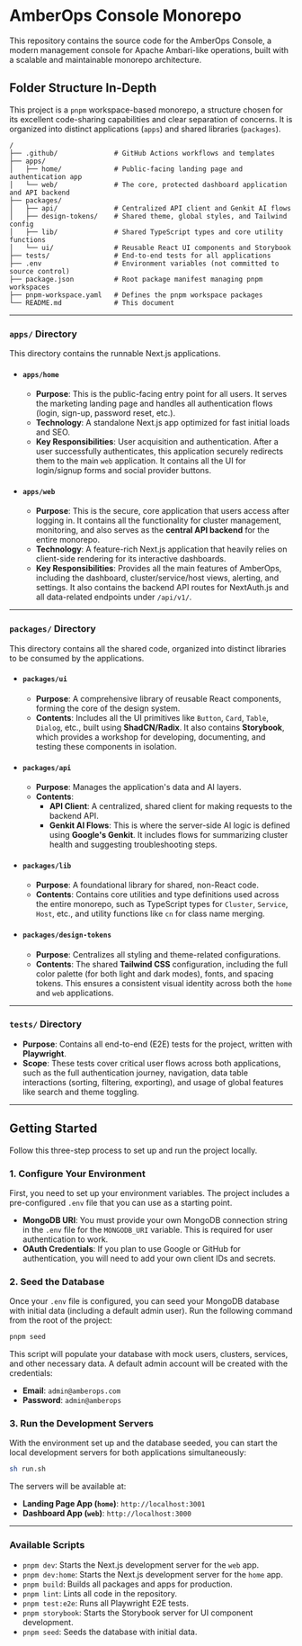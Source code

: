 # AmberOps Console Monorepo

This repository contains the source code for the AmberOps Console, a modern management console for Apache Ambari-like operations, built with a scalable and maintainable monorepo architecture.

## Folder Structure In-Depth

This project is a `pnpm` workspace-based monorepo, a structure chosen for its excellent code-sharing capabilities and clear separation of concerns. It is organized into distinct applications (`apps`) and shared libraries (`packages`).

```
/
├── .github/              # GitHub Actions workflows and templates
├── apps/
│   ├── home/             # Public-facing landing page and authentication app
│   └── web/              # The core, protected dashboard application and API backend
├── packages/
│   ├── api/              # Centralized API client and Genkit AI flows
│   ├── design-tokens/    # Shared theme, global styles, and Tailwind config
│   ├── lib/              # Shared TypeScript types and core utility functions
│   └── ui/               # Reusable React UI components and Storybook
├── tests/                # End-to-end tests for all applications
├── .env                  # Environment variables (not committed to source control)
├── package.json          # Root package manifest managing pnpm workspaces
├── pnpm-workspace.yaml   # Defines the pnpm workspace packages
└── README.md             # This document
```

---

### `apps/` Directory

This directory contains the runnable Next.js applications.

*   #### `apps/home`
    *   **Purpose**: This is the public-facing entry point for all users. It serves the marketing landing page and handles all authentication flows (login, sign-up, password reset, etc.).
    *   **Technology**: A standalone Next.js app optimized for fast initial loads and SEO.
    *   **Key Responsibilities**: User acquisition and authentication. After a user successfully authenticates, this application securely redirects them to the main `web` application. It contains all the UI for login/signup forms and social provider buttons.

*   #### `apps/web`
    *   **Purpose**: This is the secure, core application that users access after logging in. It contains all the functionality for cluster management, monitoring, and also serves as the **central API backend** for the entire monorepo.
    *   **Technology**: A feature-rich Next.js application that heavily relies on client-side rendering for its interactive dashboards.
    *   **Key Responsibilities**: Provides all the main features of AmberOps, including the dashboard, cluster/service/host views, alerting, and settings. It also contains the backend API routes for NextAuth.js and all data-related endpoints under `/api/v1/`.

---

### `packages/` Directory

This directory contains all the shared code, organized into distinct libraries to be consumed by the applications.

*   #### `packages/ui`
    *   **Purpose**: A comprehensive library of reusable React components, forming the core of the design system.
    *   **Contents**: Includes all the UI primitives like `Button`, `Card`, `Table`, `Dialog`, etc., built using **ShadCN/Radix**. It also contains **Storybook**, which provides a workshop for developing, documenting, and testing these components in isolation.

*   #### `packages/api`
    *   **Purpose**: Manages the application's data and AI layers.
    *   **Contents**:
        *   **API Client**: A centralized, shared client for making requests to the backend API.
        *   **Genkit AI Flows**: This is where the server-side AI logic is defined using **Google's Genkit**. It includes flows for summarizing cluster health and suggesting troubleshooting steps.

*   #### `packages/lib`
    *   **Purpose**: A foundational library for shared, non-React code.
    *   **Contents**: Contains core utilities and type definitions used across the entire monorepo, such as TypeScript types for `Cluster`, `Service`, `Host`, etc., and utility functions like `cn` for class name merging.

*   #### `packages/design-tokens`
    *   **Purpose**: Centralizes all styling and theme-related configurations.
    *   **Contents**: The shared **Tailwind CSS** configuration, including the full color palette (for both light and dark modes), fonts, and spacing tokens. This ensures a consistent visual identity across both the `home` and `web` applications.

---

### `tests/` Directory

*   **Purpose**: Contains all end-to-end (E2E) tests for the project, written with **Playwright**.
*   **Scope**: These tests cover critical user flows across both applications, such as the full authentication journey, navigation, data table interactions (sorting, filtering, exporting), and usage of global features like search and theme toggling.

---

## Getting Started

Follow this three-step process to set up and run the project locally.

### 1. Configure Your Environment

First, you need to set up your environment variables. The project includes a pre-configured `.env` file that you can use as a starting point.

*   **MongoDB URI**: You must provide your own MongoDB connection string in the `.env` file for the `MONGODB_URI` variable. This is required for user authentication to work.
*   **OAuth Credentials**: If you plan to use Google or GitHub for authentication, you will need to add your own client IDs and secrets.

### 2. Seed the Database

Once your `.env` file is configured, you can seed your MongoDB database with initial data (including a default admin user). Run the following command from the root of the project:

```bash
pnpm seed
```

This script will populate your database with mock users, clusters, services, and other necessary data. A default admin account will be created with the credentials:
*   **Email**: `admin@amberops.com`
*   **Password**: `admin@amberops`

### 3. Run the Development Servers

With the environment set up and the database seeded, you can start the local development servers for both applications simultaneously:

```bash
sh run.sh
```

The servers will be available at:
*   **Landing Page App (`home`)**: `http://localhost:3001`
*   **Dashboard App (`web`)**: `http://localhost:3000`

---

### Available Scripts

- `pnpm dev`: Starts the Next.js development server for the `web` app.
- `pnpm dev:home`: Starts the Next.js development server for the `home` app.
- `pnpm build`: Builds all packages and apps for production.
- `pnpm lint`: Lints all code in the repository.
- `pnpm test:e2e`: Runs all Playwright E2E tests.
- `pnpm storybook`: Starts the Storybook server for UI component development.
- `pnpm seed`: Seeds the database with initial data.
